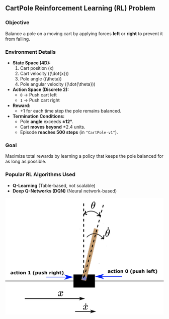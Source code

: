 ## CartPole Reinforcement Learning (RL) Problem

### **Objective**
Balance a pole on a moving cart by applying forces **left** or **right** to prevent it from falling.


### **Environment Details**
- **State Space (4D):**
  1. Cart position (x)  
  2. Cart velocity (\(\dot{x}\))  
  3. Pole angle (\(\theta\))  
  4. Pole angular velocity (\(\dot{\theta}\))  
- **Action Space (Discrete 2):**
  - `0` → Push cart left  
  - `1` → Push cart right  
- **Reward:**  
  - +1 for each time step the pole remains balanced.  
- **Termination Conditions:**  
  - Pole **angle** exceeds **±12°**.  
  - Cart **moves beyond** ±2.4 units.  
  - Episode **reaches 500 steps** (in `"CartPole-v1"`).  

### **Goal**
Maximize total rewards by learning a policy that keeps the pole balanced for as long as possible.

### **Popular RL Algorithms Used**
- **Q-Learning** (Table-based, not scalable)
- **Deep Q-Networks (DQN)** (Neural network-based)


![Policy](images/cart_pole.png)